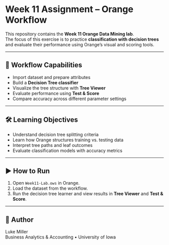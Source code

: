 # Week 11 Assignment – Orange Workflow

This repository contains the **Week 11 Orange Data Mining lab**.  
The focus of this exercise is to practice **classification with decision trees** and evaluate their performance using Orange’s visual and scoring tools.

---

## 📌 Workflow Capabilities
- Import dataset and prepare attributes  
- Build a **Decision Tree classifier**  
- Visualize the tree structure with **Tree Viewer**  
- Evaluate performance using **Test & Score**  
- Compare accuracy across different parameter settings  

---

## 🛠️ Learning Objectives
- Understand decision tree splitting criteria  
- Learn how Orange structures training vs. testing data  
- Interpret tree paths and leaf outcomes  
- Evaluate classification models with accuracy metrics  

---

## ▶️ How to Run
1. Open `Week11-Lab.ows` in Orange.  
2. Load the dataset from the workflow.  
3. Run the decision tree learner and view results in **Tree Viewer** and **Test & Score**.  

---

## 📌 Author
Luke Miller  
Business Analytics & Accounting • University of Iowa

